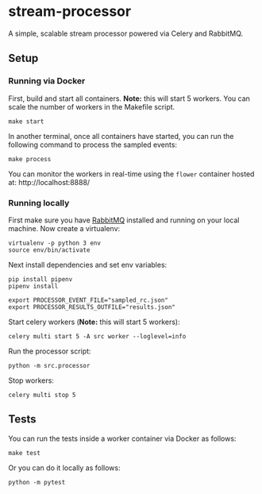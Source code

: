 # stream-processor
A simple, scalable stream processor powered via Celery and RabbitMQ.

## Setup

### Running via Docker

First, build and start all containers. 
**Note:** this will start 5 workers. You can scale the number of workers in the Makefile script.
```
make start
```

In another terminal, once all containers have started, you can run the following command to process the sampled events:

```
make process
```

You can monitor the workers in real-time using the `flower` container hosted at:
http://localhost:8888/


### Running locally
First make sure you have [RabbitMQ](https://www.rabbitmq.com/) installed and running on your local machine.
Now create a virtualenv:
```
virtualenv -p python 3 env
source env/bin/activate
```

Next install dependencies and set env variables:

```
pip install pipenv
pipenv install

export PROCESSOR_EVENT_FILE="sampled_rc.json"
export PROCESSOR_RESULTS_OUTFILE="results.json"
```

Start celery workers (**Note:** this will start 5 workers):

```
celery multi start 5 -A src worker --loglevel=info
```

Run the processor script:

```
python -m src.processor
```

Stop workers:
```
celery multi stop 5
```


## Tests

You can run the tests inside a worker container via Docker as follows:
```
make test
```

Or you can do it locally as follows:
```
python -m pytest
```
